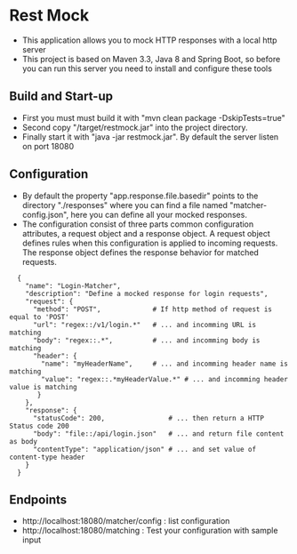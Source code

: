 
# Rest Mock
* This application allows you to mock HTTP responses with a local http server
* This project is based on Maven 3.3, Java 8 and Spring Boot, so before you can run this server you need to install and configure these tools

## Build and Start-up
* First you must must build it with "mvn clean package -DskipTests=true"
* Second copy "/target/restmock.jar" into the project directory.
* Finally start it with "java -jar restmock.jar". By default the server listen on port 18080

## Configuration
* By default the property "app.response.file.basedir" points to the directory "./responses" where you can find a file named "matcher-config.json", here you can define all your mocked responses.
* The configuration consist of three parts common configuration attributes, a request object and a response object. A request object defines rules when this configuration is applied to incoming requests. The response object defines the response behavior for matched requests.
```text
  {
    "name": "Login-Matcher",
    "description": "Define a mocked response for login requests",
    "request": {
      "method": "POST",             # If http method of request is equal to 'POST'
      "url": "regex::/v1/login.*"   # ... and incomming URL is matching
      "body": "regex::.*",          # ... and incomming body is matching
      "header": {
        "name": "myHeaderName",     # ... and incomming header name is matching
        "value": "regex::.*myHeaderValue.*" # ... and incomming header value is matching
       }
    },
    "response": {
      "statusCode": 200,                # ... then return a HTTP Status code 200
      "body": "file::/api/login.json"   # ... and return file content as body
      "contentType": "application/json" # ... and set value of content-type header
    }
  }
```

## Endpoints
* http://localhost:18080/matcher/config : list configuration
* http://localhost:18080/matching : Test your configuration with sample input
